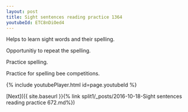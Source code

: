 ```yaml
---
layout: post
title: Sight sentences reading practice 1364
youtubeId: ETC8nDiOed4
---
```

 
 
Helps to learn sight words and their spelling.

Opportunitiy to repeat the spelling. 

Practice spelling. 
 
Practice for spelling bee competitions. 
 
{% include youtubePlayer.html id=page.youtubeId %}
 
 

[Next]({{ site.baseurl }}{% link  split1/_posts/2016-10-18-Sight sentences reading practice 672.md%})
 
